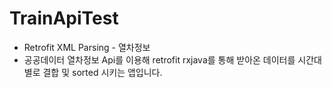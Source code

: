 # TrainApiTest
- Retrofit XML Parsing - 열차정보
- 공공데이터 열차정보 Api를 이용해 retrofit rxjava를 통해 받아온 데이터를 시간대 별로 결합 및 sorted 시키는 앱입니다.
